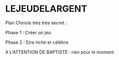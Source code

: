 # LEJEUDELARGENT

Plan Chinois très très secret :

Phase 1 :
Créer un jeu

Phase 2 :
Etre riche et célèbre

A L'ATTENTION DE BAPTISTE :
rien pour le moment
